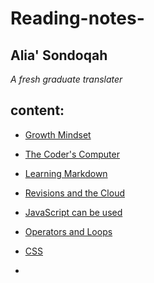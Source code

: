 # Reading-notes-


## Alia' Sondoqah
*A  fresh graduate translater*


## content:

- [Growth Mindset](lab02.md)

- [The Coder's Computer](read1.md)

- [Learning Markdown](read2a.md)

- [Revisions and the Cloud](read2b.md)

- [JavaScript can be used](read04.md)

- [Operators and Loops](read05.md)

- [CSS](read06.md)
- 